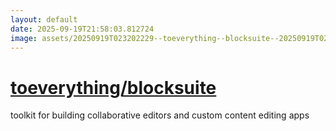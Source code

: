 ```yaml
---
layout: default
date: 2025-09-19T21:58:03.812724
image: assets/20250919T023202229--toeverything--blocksuite--20250919T024128751--cropped.png
---
```


# [toeverything/blocksuite](https://github.com/toeverything/blocksuite)

toolkit for building collaborative editors and custom content editing apps
